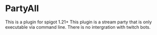 # PartyAll
This is a plugin for spigot 1.21+ This plugin is a stream party that is only executable via command line. There is no intergration with twitch bots.
